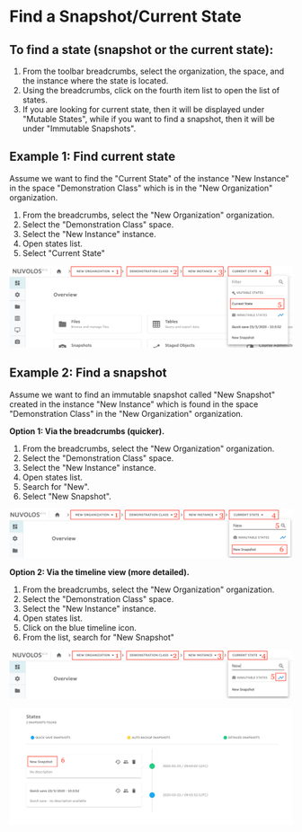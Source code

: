 # Find a Snapshot/Current State

## To find a state \(snapshot or the current state\):

1. From the toolbar breadcrumbs, select the organization, the space, and the instance where the state is located.
2. Using the breadcrumbs, click on the fourth item list to open the list of states.
3. If you are looking for current state, then it will be displayed under "Mutable States", while if you want to find a snapshot, then it will be under "Immutable Snapshots".

## Example 1: Find current state

Assume we want to find the "Current State" of the instance "New Instance" in the space "Demonstration Class" which is in the "New Organization" organization.

1. From the breadcrumbs, select the "New Organization" organization. 
2. Select the "Demonstration Class" space.
3. Select the "New Instance" instance.
4. Open states list.
5. Select "Current State"

![](../../.gitbook/assets/screen-shot-2020-03-23-at-10.06.09-am.png)

## Example 2: Find a snapshot

Assume we want to find an immutable snapshot called "New Snapshot" created in the instance "New Instance" which is found in the space "Demonstration Class" in the "New Organization" organization.

**Option 1: Via the breadcrumbs \(quicker\).**

1. From the breadcrumbs, select the "New Organization" organization. 
2. Select the "Demonstration Class" space.
3. Select the "New Instance" instance.
4. Open states list.
5. Search for "New".
6. Select "New Snapshot".

![](../../.gitbook/assets/screen-shot-2020-03-23-at-10.12.30-am.png)

**Option 2: Via the timeline view \(more detailed\).**

1. From the breadcrumbs, select the "New Organization" organization. 
2. Select the "Demonstration Class" space.
3. Select the "New Instance" instance.
4. Open states list.
5. Click on the blue timeline icon.
6. From the list, search for "New Snapshot"

![](../../.gitbook/assets/screen-shot-2020-03-23-at-10.18.03-am.png)

![](../../.gitbook/assets/screen-shot-2020-03-23-at-10.20.08-am%20%281%29.png)


